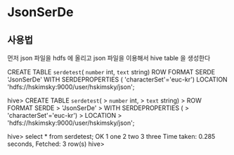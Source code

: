 # JsonSerDe

## 사용법

먼저 json 파일을 hdfs 에 올리고 json 파일을 이용해서 hive table 을 생성한다

CREATE TABLE `serdetest`(
  `number` int,
  `text` string)
ROW FORMAT SERDE
  'JsonSerDe'
WITH SERDEPROPERTIES (
  'characterSet'='euc-kr')
LOCATION
  'hdfs://hskimsky:9000/user/hskimsky/json';

hive> CREATE TABLE `serdetest`(
    >   `number` int,
    >   `text` string)
    > ROW FORMAT SERDE
    >   'JsonSerDe'
    > WITH SERDEPROPERTIES (
    >   'characterSet'='euc-kr')
    > LOCATION
    >   'hdfs://hskimsky:9000/user/hskimsky/json';

hive> select * from serdetest;
OK
1	one
2	two
3	three
Time taken: 0.285 seconds, Fetched: 3 row(s)
hive>
